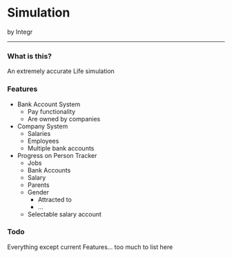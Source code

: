 # Simulation
by Integr

---
### What is this?
An extremely accurate Life simulation

### Features
- Bank Account System
  - Pay functionality
  - Are owned by companies
- Company System
  - Salaries
  - Employees
  - Multiple bank accounts
- Progress on Person Tracker
  - Jobs
  - Bank Accounts
  - Salary
  - Parents
  - Gender
    - Attracted to
    - ...
  - Selectable salary account

### Todo
Everything except current Features... too much to list here